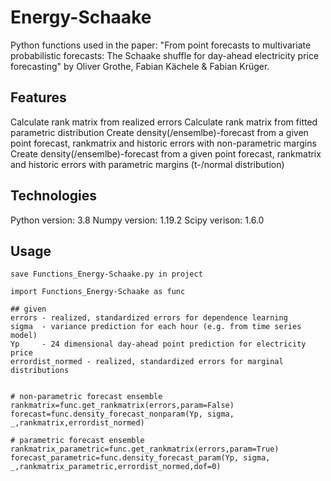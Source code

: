# Energy-Schaake
Python functions used in the paper: "From point forecasts to multivariate probabilistic forecasts: The Schaake shuffle for day-ahead electricity price forecasting"
by Oliver Grothe, Fabian Kächele & Fabian Krüger.

## Features
Calculate rank matrix from realized errors
Calculate rank matrix from fitted parametric distribution 
Create density(/ensemlbe)-forecast from a given point forecast, rankmatrix and historic errors with non-parametric margins
Create density(/ensemlbe)-forecast from a given point forecast, rankmatrix and historic errors with parametric margins (t-/normal distribution)


## Technologies
Python version: 3.8
Numpy version: 1.19.2
Scipy verison: 1.6.0

## Usage

```
save Functions_Energy-Schaake.py in project

import Functions_Energy-Schaake as func

## given
errors - realized, standardized errors for dependence learning
sigma  - variance prediction for each hour (e.g. from time series model)
Yp     - 24 dimensional day-ahead point prediction for electricity price 
errordist_normed - realized, standardized errors for marginal distributions


# non-parametric forecast ensemble
rankmatrix=func.get_rankmatrix(errors,param=False)
forecast=func.density_forecast_nonparam(Yp, sigma, _,rankmatrix,errordist_normed)

# parametric forecast ensemble
rankmatrix_parametric=func.get_rankmatrix(errors,param=True)
forecast_parametric=func.density_forecast_param(Yp, sigma, _,rankmatrix_parametric,errordist_normed,dof=0)

```



